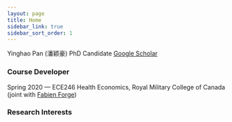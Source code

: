 ```yaml
---
layout: page
title: Home
sidebar_link: true
sidebar_sort_order: 1
---
```

Yinghao Pan (潘颖豪)
PhD Candidate 
[Google Scholar](https://scholar.google.com/citations?user=d8OG-4UAAAAJ&hl=en)  

### Course Developer
Spring 2020 — ECE246 Health Economics, Royal Military College of Canada  
(joint with [Fabien Forge](https://forgef.github.io/index.html))

### Research Interests


